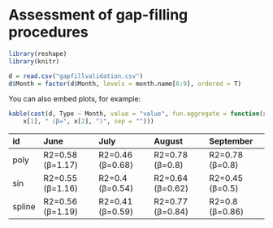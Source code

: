 Assessment of gap-filling procedures
========================================================




```r
library(reshape)
library(knitr)

d = read.csv("gapfillvalidation.csv")
d$Month = factor(d$Month, levels = month.name[6:9], ordered = T)
```


You can also embed plots, for example:


```r
kable(cast(d, Type ~ Month, value = "value", fun.aggregate = function(x) paste("R2=", 
    x[1], " (β=", x[2], ")", sep = "")))
```

|id      |June              |July              |August            |September        |
|:-------|:-----------------|:-----------------|:-----------------|:----------------|
|poly    |R2=0.58 (β=1.17)  |R2=0.46 (β=0.68)  |R2=0.78 (β=0.8)   |R2=0.78 (β=0.8)  |
|sin     |R2=0.55 (β=1.16)  |R2=0.4 (β=0.54)   |R2=0.64 (β=0.62)  |R2=0.45 (β=0.5)  |
|spline  |R2=0.56 (β=1.19)  |R2=0.41 (β=0.59)  |R2=0.77 (β=0.84)  |R2=0.8 (β=0.86)  |


  
